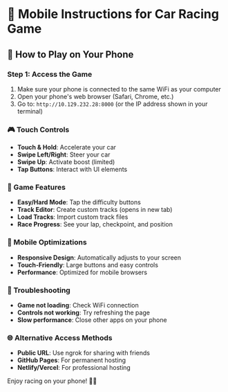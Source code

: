 # 📱 Mobile Instructions for Car Racing Game

## 🚀 How to Play on Your Phone

### **Step 1: Access the Game**
1. Make sure your phone is connected to the same WiFi as your computer
2. Open your phone's web browser (Safari, Chrome, etc.)
3. Go to: `http://10.129.232.28:8000` (or the IP address shown in your terminal)

### **🎮 Touch Controls**
- **Touch & Hold**: Accelerate your car
- **Swipe Left/Right**: Steer your car
- **Swipe Up**: Activate boost (limited)
- **Tap Buttons**: Interact with UI elements

### **🏁 Game Features**
- **Easy/Hard Mode**: Tap the difficulty buttons
- **Track Editor**: Create custom tracks (opens in new tab)
- **Load Tracks**: Import custom track files
- **Race Progress**: See your lap, checkpoint, and position

### **📱 Mobile Optimizations**
- **Responsive Design**: Automatically adjusts to your screen
- **Touch-Friendly**: Large buttons and easy controls
- **Performance**: Optimized for mobile browsers

### **🔧 Troubleshooting**
- **Game not loading**: Check WiFi connection
- **Controls not working**: Try refreshing the page
- **Slow performance**: Close other apps on your phone

### **🌐 Alternative Access Methods**
- **Public URL**: Use ngrok for sharing with friends
- **GitHub Pages**: For permanent hosting
- **Netlify/Vercel**: For professional hosting

Enjoy racing on your phone! 🏁📱 